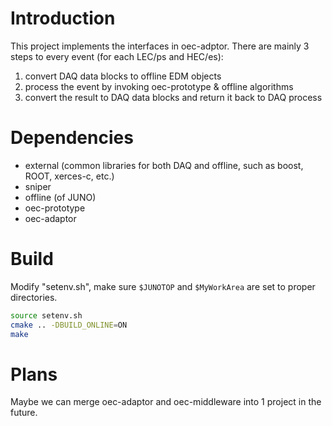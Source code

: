 # Introduction

This project implements the interfaces in oec-adptor. There are mainly 3 steps to every event (for each LEC/ps and HEC/es):

1. convert DAQ data blocks to offline EDM objects
2. process the event by invoking oec-prototype & offline algorithms
3. convert the result to DAQ data blocks and return it back to DAQ process

# Dependencies

- external (common libraries for both DAQ and offline, such as boost, ROOT, xerces-c, etc.)
- sniper
- offline (of JUNO)
- oec-prototype
- oec-adaptor

# Build

Modify "setenv.sh", make sure `$JUNOTOP` and `$MyWorkArea` are set to proper directories.

```bash
source setenv.sh
cmake .. -DBUILD_ONLINE=ON
make
```

# Plans

Maybe we can merge oec-adaptor and oec-middleware into 1 project in the future.

